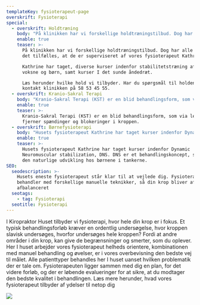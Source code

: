 ```yaml
---
templateKey: fysioterapeut-page
overskrift: Fysioterapi
special:
  - overskrift: Holdtræning
    body: "På klinikken har vi forskellige holdtræningstilbud. Dog har alle holdene det tilfælles, at de er superviseret af vores fysioterapeut Kathrine. \r\n\nKathrine har taget, diverse kurser indenfor stabilitetstræning af både voksne og børn, samt kurser I det sunde åndedræt. \r\n\nLæs herunder hvilke hold vi tilbyder. Har du spørgsmål til holdene så kontakt klinikken på 58 53 45 55. \r\n\n\r\n\n## Core-Fys 1 og 2: \r\n\nHoldet hvor der primært fokuseres  på maven og ryggen. Her trænes de stabiliserende muskler omkring vores rygsøjle. Der er to niveauer level 1 og 2. Core-Fys 1 starter med at bygge det gode fundament op, og derefter bliver kroppen gradvist stærkere og mere stabil til de mere avancerede øvelser. Core-Fys 2 er, for dem som træner i forvejen, men har brug for instruktion til at mærke, hvad den korrekte opspænding er, eller for dem som er gået videre fra hold 1. \r\n\nBegge hold forløber over 8 uger og koster 800 kr. i alt. Der ydes tilskud fra Danmark. Begge hold kræver at man selv, kan komme op og ned fra gulv. Ellers tages der hensyn til den enkelte deltager. \r\n\n\r\n\n## Hopla-Fys 1 og 2: \r\n\nBørneholdet, hvor den motoriske træning er i fokus. \r\n\nTræningen er med forskellige elementer, som styrker barnets naturlige udvikling. Der er derfor øje på, hvor det enkelte barn er henne motorisk, og hvordan vi naturligt får bygget dette videre.  Der vil være masser af sjov og leg, men også ro og bevægelser, hvor kroppen mærkes og sanses. \r\n\nHopla-Fys 1 henvender sig til børn i alderen 3 mdr-1 år. Hopla-Fys 2 henvender sig til børn i alderen 1-3 år.\r\n\nForældrene/bedsteforældrene er med på holdet, da det giver den bedste tryghed og støtte, at have sine nærmeste med. \r\n\nHoldet forløber over 6 gange á 60 min og koster 600 kr. Der ydes tilskud fra Danmark, hvis barnet er medlem."
    enable: true
    teaser: >-
      På klinikken har vi forskellige holdtræningstilbud. Dog har alle holdene
      det tilfælles, at de er superviseret af vores fysioterapeut Kathrine. 

      Kathrine har taget, diverse kurser indenfor stabilitetstræning af både
      voksne og børn, samt kurser I det sunde åndedræt. 

      Læs herunder hvilke hold vi tilbyder. Har du spørgsmål til holdene så
      kontakt klinikken på 58 53 45 55. 
  - overskrift: Kranio-Sakral Terapi
    body: "Kranio-Sakral Terapi (KST) er en blid behandlingsform, som via lette tryk  fjerner spændinger og blokeringer i kroppen. \r\n\nDet kranio-sakrale system består af:\r\n\n* Knoglerne i kraniet, rygsøjlen og korsbenet (sacrum).\r\n* Membranerne, der holder hjernen på plads i forhold til kraniets knogler.\r\n* Hjernevæsken (cerebrospinalvæsken), som cirkulerer omkring hjernen, og ned langs rygsøjlen. \r\n\nIndenfor KST arbejdes der med den kranio-sakrale rytme, som er en slags puls, som føres rundt i kroppen. Men der kan komme ubalancer i denne puls. Årsagerne kan være stress, piskesmæld, slag eller stød, influenza eller chok. De typiske patientgrupper der kommer på klinikken til KST behandling er piskesmæld, migræne, hovedpine, kæbesmerter, børn og rygproblemer.  \r\n\nDer søges, for at finde området der skal afspændes. Derved kan den kranio-sakrale rytme bevæge sig frit og ubesværet. \r\n\nKST arbejder især med kroppens nervesystem. Et anspændt nervesystem kan give spændinger i resten af kroppen, og blokere for vigtige funktioner fx fordøjelsen. Derfor er KST også rigtig godt til børn og spædbørn. Både fordi det er blidt og nænsomt, men også fordi mange små børn har problemer med mave/tarm funktionen.\r\n\nKST er også med til at nedsætte stressen I kroppen. Dette er både en hjælp til voksne, men også børn som udsættes for en stress under fødslen. Børn født ved kejsersnit, mangler de tryk og rotationer på kraniet, som børn født naturligt får. Derfor kan børn født ved kejsersnit mangle nogle grænser, og den kranio-sakrale rytme kan være nedsat. Dette igangsætter ikke kroppens systemer optimalt. Derfor vil kejsersnitsbørn have godt af KST, så rytmen kan starte. \r\n\nKST arbejder også med bindevævet, meridianbanerne og akupukturpunkter. Meridianbanerne er nogle energibaner i vores krop, som er koblet til organerne, derved kan man via KST også behandle de indre organer."
    enable: true
    teaser: >-
      Kranio-Sakral Terapi (KST) er en blid behandlingsform, som via lette tryk 
      fjerner spændinger og blokeringer i kroppen. 
  - overskrift: Børnefysioterapi
    body: "Husets fysioterapeut Kathrine har taget kurser indenfor Dynamic Neuromuscular stabilization, DNS. DNS er et behandlingskoncept, som har den naturlige udvikling hos børnene i tankerne. \r\n\nVia forskellige test og undersøgelsesredskaber, findes frem til barnets evt. udfordring. Dette kunne være barnet ikke vil ligge på maven. Dette kan skyldes: \r\n\n* Nedsat styrke i ryggen. \r\n* Manglende evne til at stabilisere rygsøjlen. \r\n* Bækkenet ligger ikke neutralt og mange andre årsager. \r\n\nDet enkelte barn vurderes, og der lægges i samråd med forældrene en plan for øvelser og træning. Selv små justeringer i barnets bevægemønster kan give store positive udslag. Forældrene har en stor rolle i den videre træning, da de er sammen med børnene indtil næste behandling. \r\n\nBørns hjerner er endnu ikke fuldtudviklet, og derfor er det nemmere at ændre uhensigtmæssige bevægemønstre. Børns centralnervesystem er stadig umodent, og ved øvelser som stimulerer, kan centralnervesystemet omprogrammeres. \r\n\nBehandling gør ikke ondt på barnet, men barnet kan selvfølgelig godt reagere, når man begynder at arbejde med øvelser som er mere krævende. Barnet undersøges grundigt, og hvis det kræver manuel behandling før at øvelserne kan igangsættes, så gøres dette. Vævet kan være forkortet, spændt og ufleksibelt, og der skal skabes frit bevægeligt væv. \r\n\nØnsker du en screening af dit barn? Eller oplever du afvigelser fra normalen? Så er børnefysioterapi en af vejene til målet. Kontakt klinikken for at booke en tid eller gør det online her på siden."
    enable: true
    teaser: >-
      Husets fysioterapeut Kathrine har taget kurser indenfor Dynamic
      Neuromuscular stabilization, DNS. DNS er et behandlingskoncept, som har
      den naturlige udvikling hos børnene i tankerne. 
SEO:
  seodescription: >-
    Husets eneste fysioterapeut står klar til at vejlede dig. Fysioterapeuten
    behandler med forskellige manuelle teknikker, så din krop bliver afspændt og
    afbalanceret
  seotags:
    - tag: Fysioterapi
  seotitle: Fysioterapi
---
```

I Kiropraktor Huset tilbyder vi fysioterapi, hvor hele din krop er i fokus. Et typisk behandlingsforløb kræver en ordentlig undersøgelse, hvor kroppen slavisk undersøges, hvorfor undersøges hele kroppen? Fordi at andre områder i din krop, kan give de begrænsninger og smerter, som du oplever. Her I huset arbejder vores fysioterapeut helheds orientere, kombinationen med manuel behandling og øvelser, er i vores overbevisning den bedste vej til målet. Alle patienttyper behandles her I huset uanset hvilken problematik der er tale om. Fysioterapeuten ligger sammen med dig en plan, for det videre forløb, og der er løbende evalueringer for at sikre, at du modtager den bedste kvalitet i behandlingen.  Læs mere herunder, hvad vores fysioterapeut tilbyder af ydelser til netop dig

![](/img/fysioterapi-generelt.jpg)
